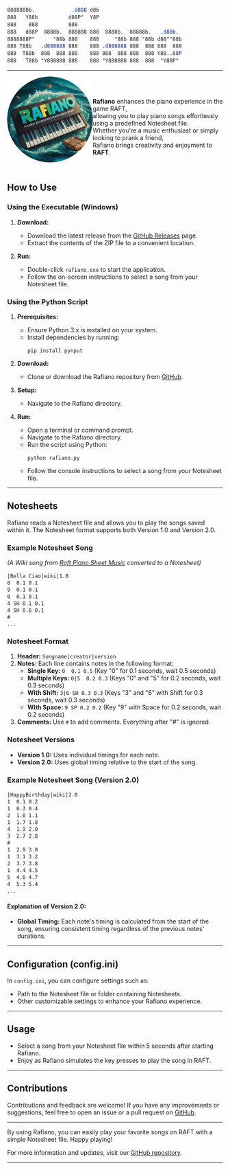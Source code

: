 
```css
8888888b.            .d888 d8b
888   Y88b          d88P"  Y8P
888    888          888
888   d88P  8888b.  888888 888  8888b.  88888b.   .d88b.
8888888P"      "88b 888    888     "88b 888 "88b d88""88b
888 T88b   .d888888 888    888 .d888888 888  888 888  888
888  T88b  888  888 888    888 888  888 888  888 Y88..88P
888   T88b "Y888888 888    888 "Y888888 888  888  "Y88P"
```
---


<div style="display: flex; align-items: center;">
  <img src="https://raw.githubusercontent.com/RandomThingsIveDone/Rafiano/main/Rafiano-Circle.png" align="right"
     alt="Rafiano" width="200" height="200">
  
<br><br>**Rafiano** enhances the piano experience in the game RAFT,<br>
allowing you to play piano songs effortlessly using a predefined Notesheet file.<br>
Whether you're a music enthusiast or simply looking to prank a friend,<br>
Rafiano brings creativity and enjoyment to **RAFT**.
</div>

<br>


## How to Use

### Using the Executable (Windows)

1. **Download:**
   - Download the latest release from the [GitHub Releases](https://github.com/RandomThingsIveDone/Rafiano/releases) page.
   - Extract the contents of the ZIP file to a convenient location.

2. **Run:**
   - Double-click `rafiano.exe` to start the application.
   - Follow the on-screen instructions to select a song from your Notesheet file.

### Using the Python Script 

1. **Prerequisites:**
   - Ensure Python 3.x is installed on your system.
   - Install dependencies by running:
     ```
     pip install pynput
     ```

2. **Download:**
   - Clone or download the Rafiano repository from [GitHub](https://github.com/RandomThingsIveDone/Rafiano).

3. **Setup:**
   - Navigate to the Rafiano directory.

4. **Run:**
   - Open a terminal or command prompt.
   - Navigate to the Rafiano directory.
   - Run the script using Python:
     ```
     python rafiano.py
     ```
   - Follow the console instructions to select a song from your Notesheet file.

---

## Notesheets

Rafiano reads a Notesheet file and allows you to play the songs saved within it. The Notesheet format supports both Version 1.0 and Version 2.0.

### Example Notesheet Song

*(A Wiki song from [Raft Piano Sheet Music](https://raft.fandom.com/wiki/Raft_Piano_Sheet_Music) converted to a Notesheet)*

```basic
|Bella Ciao|wiki|1.0
0  0.1 0.1
9  0.1 0.1
0  0.1 0.1
4 SH 0.1 0.1
4 SH 0.6 0.1
#
...
```

### Notesheet Format

1. **Header:** `Songname|creator|version`
2. **Notes:** Each line contains notes in the following format:
   - **Single Key:** `0  0.1 0.5` (Key "0" for 0.1 seconds, wait 0.5 seconds)
   - **Multiple Keys:** `0|5  0.2 0.3` (Keys "0" and "5" for 0.2 seconds, wait 0.3 seconds)
   - **With Shift:** `3|6 SH 0.3 0.3` (Keys "3" and "6" with Shift for 0.3 seconds, wait 0.3 seconds)
   - **With Space:** `9 SP 0.2 0.2` (Key "9" with Space for 0.2 seconds, wait 0.2 seconds)
3. **Comments:** Use `#` to add comments. Everything after "#" is ignored.

### Notesheet Versions

- **Version 1.0:** Uses individual timings for each note.
- **Version 2.0:** Uses global timing relative to the start of the song.

### Example Notesheet Song (Version 2.0)

```basic
|HappyBirthday|wiki|2.0
1  0.1 0.2
1  0.3 0.4
2  1.0 1.1
1  1.7 1.8
4  1.9 2.0
3  2.7 2.8
#
1  2.9 3.0
1  3.1 3.2
2  3.7 3.8
1  4.4 4.5
5  4.6 4.7
4  5.3 5.4
...
```

#### Explanation of Version 2.0:

- **Global Timing:** Each note's timing is calculated from the start of the song, ensuring consistent timing regardless of the previous notes' durations.
---

## Configuration (config.ini)

In `config.ini`, you can configure settings such as:
- Path to the Notesheet file or folder containing Notesheets.
- Other customizable settings to enhance your Rafiano experience.

---

## Usage

- Select a song from your Notesheet file within 5 seconds after starting Rafiano.
- Enjoy as Rafiano simulates the key presses to play the song in RAFT.

---

## Contributions

Contributions and feedback are welcome! If you have any improvements or suggestions, feel free to open an issue or a pull request on [GitHub](https://github.com/RandomThingsIveDone/Rafiano).

---

By using Rafiano, you can easily play your favorite songs on RAFT with a simple Notesheet file. Happy playing!

For more information and updates, visit our [GitHub repository](https://github.com/RandomThingsIveDone/Rafiano).

---
